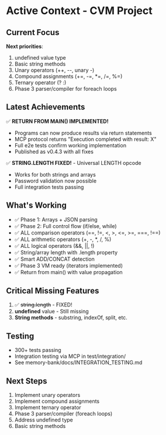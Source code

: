 # Active Context - CVM Project

## Current Focus
**Next priorities**:
1. undefined value type
2. Basic string methods
3. Unary operators (++, --, unary -)
4. Compound assignments (+=, -=, *=, /=, %=)
5. Ternary operator (? :)
6. Phase 3 parser/compiler for foreach loops

## Latest Achievements
✅ **RETURN FROM MAIN() IMPLEMENTED!**
- Programs can now produce results via return statements
- MCP protocol returns "Execution completed with result: X"
- Full e2e tests confirm working implementation
- Published as v0.4.3 with all fixes

✅ **STRING.LENGTH FIXED!** - Universal LENGTH opcode
- Works for both strings and arrays
- Password validation now possible
- Full integration tests passing

## What's Working
- ✅ Phase 1: Arrays + JSON parsing
- ✅ Phase 2: Full control flow (if/else, while)
- ✅ ALL comparison operators (==, !=, <, >, <=, >=, ===, !==)
- ✅ ALL arithmetic operators (+, -, *, /, %)
- ✅ ALL logical operators (&&, ||, !)
- ✅ String/array length with .length property
- ✅ Smart ADD/CONCAT detection
- ✅ Phase 3 VM ready (iterators implemented)
- ✅ Return from main() with value propagation

## Critical Missing Features
1. ✅ ~~string.length~~ - FIXED!
2. **undefined** value - Still missing
3. **String methods** - substring, indexOf, split, etc.

## Testing
- 300+ tests passing
- Integration testing via MCP in test/integration/
- See memory-bank/docs/INTEGRATION_TESTING.md

## Next Steps
1. Implement unary operators
2. Implement compound assignments
3. Implement ternary operator
4. Phase 3 parser/compiler (foreach loops)
5. Address undefined type
6. Basic string methods
